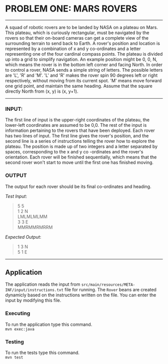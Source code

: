 # PROBLEM ONE: MARS ROVERS
***
 A squad of robotic rovers are to be landed by NASA on a plateau on Mars. This plateau, which is curiously 
rectangular, must be navigated by the rovers so that their on-board cameras can get a complete view of the 
surrounding terrain to send back to Earth.
A rover's position and location is represented by a combination of x and y co-ordinates and a letter representing one 
of the four cardinal compass points. The plateau is divided up into a grid to simplify navigation. An example position 
might be 0, 0, N, which means the rover is in the bottom left corner and facing North.
In order to control a rover, NASA sends a simple string of letters. The possible letters are 'L', 'R' and 'M'. 'L' and 'R' 
makes the rover spin 90 degrees left or right respectively, without moving from its current spot. 'M' means move 
forward one grid point, and maintain the same heading.
Assume that the square directly North from (x, y) is (x, y+1).
***
### INPUT:

The first line of input is the upper-right coordinates of the plateau, the lower-left coordinates are assumed to be 0,0.
The rest of the input is information pertaining to the rovers that have been deployed. Each rover has two lines of input. 
The first line gives the rover's position, and the second line is a series of instructions telling the rover how to explore 
the plateau.
The position is made up of two integers and a letter separated by spaces, corresponding to the x and y co -ordinates 
and the rover's orientation.
Each rover will be finished sequentially, which means that the second rover won't start to move until the first one has 
finished moving.  

### OUTPUT

The output for each rover should be its final co-ordinates and heading.

*Test Input*:
>5 5  
>1 2 N  
>LMLMLMLMM  
>3 3 E  
>MMRMMRMRRM 

*Expected Output*:
>1 3 N  
>5 1 E 
  
***
## Application
The application reads the input from `src/main/resources/META-INF/input/instructions.txt` file for running. The `Rover` beans are created dynamicly based on the instructions written on the file. You can enter the input by modifying this file.

### Executing
To run the application type this command.             
`mvn exec:java`

### Testing
To run the tests type this command.             
`mvn test`  